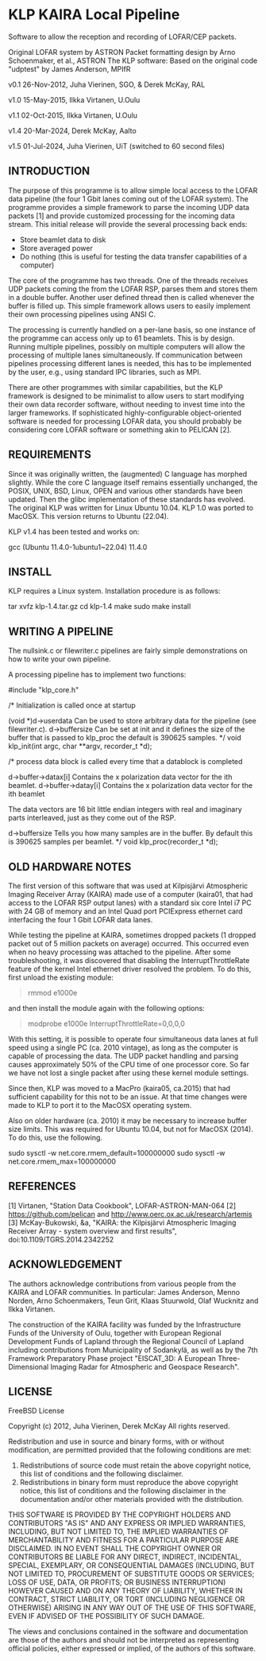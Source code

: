 # KLP KAIRA Local Pipeline

Software to allow the reception and recording of LOFAR/CEP packets.

Original LOFAR system by ASTRON
Packet formatting design by Arno Schoenmaker, et al., ASTRON
The KLP software:
Based on the original code "udptest" by James Anderson, MPIfR

v0.1 26-Nov-2012, Juha Vierinen, SGO, & Derek McKay, RAL

v1.0 15-May-2015, Ilkka Virtanen, U.Oulu

v1.1 02-Oct-2015, Ilkka Virtanen, U.Oulu

v1.4 20-Mar-2024, Derek McKay, Aalto

v1.5 01-Jul-2024, Juha Vierinen, UiT (switched to 60 second files)

## INTRODUCTION

The purpose of this programme is to allow simple local access to the
LOFAR data pipeline (the four 1 Gbit lanes coming out of the LOFAR
system). The programme provides a simple framework to parse the incoming
UDP data packets [1] and provide customized processing for the incoming
data stream. This initial release will provide the several processing
back ends:

- Store beamlet data to disk 
- Store averaged power
- Do nothing (this is useful for testing the data transfer
  capabilities of a computer) 

The core of the programme has two threads. One of the threads receives 
UDP packets coming the from the LOFAR RSP, parses them and stores them 
in a double buffer. Another user defined thread then is called whenever 
the buffer is filled up. This simple framework allows users to easily 
implement their own processing pipelines using ANSI C.

The processing is currently handled on a per-lane basis, so one instance 
of the programme can access only up to 61 beamlets. This is by design. 
Running multiple pipelines, possibly on multiple computers will allow 
the processing of multiple lanes simultaneously. If communication 
between pipelines processing different lanes is needed, this has to be 
implemented by the user, e.g., using standard IPC libraries, such as 
MPI.

There are other programmes with similar capabilities, but the KLP 
framework is designed to be minimalist to allow users to start modifying 
their own data recorder software, without needing to invest time into 
the larger frameworks. If sophisticated highly-configurable 
object-oriented software is needed for processing LOFAR data, you should 
probably be considering core LOFAR software or something akin to PELICAN 
[2].


## REQUIREMENTS

Since it was originally written, the (augmented) C language has morphed 
slightly. While the core C language itself remains essentially 
unchanged, the POSIX, UNIX, BSD, Linux, OPEN and various other standards 
have been updated. Then the glibc implementation of these standards has 
evolved. The original KLP was written for Linux Ubuntu 10.04. KLP 1.0 
was ported to MacOSX. This version returns to Ubuntu (22.04).

KLP v1.4 has been tested and works on:

   gcc (Ubuntu 11.4.0-1ubuntu1~22.04) 11.4.0



## INSTALL 

KLP requires a Linux system. Installation procedure is as follows:

   tar xvfz klp-1.4.tar.gz
   cd klp-1.4
   make
   sudo make install



## WRITING A PIPELINE

The nullsink.c or filewriter.c pipelines are fairly simple
demonstrations on how to write your own pipeline. 

A processing pipeline has to implement two functions:

#include "klp_core.h"

/* Initialization is called once at startup 

   (void *)d->userdata   Can be used to store arbitrary 
                         data for the pipeline (see filewriter.c).
           d->buffersize Can be set at init and it defines the
                         size of the buffer that is passed to klp_proc
                         the default is 390625 samples.
 */
void klp_init(int argc, char **argv, recorder_t *d);

/* 
   process data block is called every time that a datablock is
   completed 

   d->buffer->datax[i] Contains the x polarization data vector for the
                       ith  beamlet. 
   d->buffer->datay[i] Contains the x polarization data vector for the
                       ith  beamlet

   The data vectors are 16 bit little endian integers with real and imaginary
   parts interleaved, just as they come out of the RSP.

   d->buffersize       Tells you how many samples are in the
                       buffer. By default this is 390625 samples 
                       per beamlet.
*/
void klp_proc(recorder_t *d);


## OLD HARDWARE NOTES

The first version of this software that was used at Kilpisjärvi 
Atmospheric Imaging Receiver Array (KAIRA) made use of a computer 
(kaira01, that had access to the LOFAR RSP output lanes) with a standard 
six core Intel i7 PC with 24 GB of memory and an Intel Quad port 
PCIExpress ethernet card interfacing the four 1 Gbit LOFAR data lanes.

While testing the pipeline at KAIRA, sometimes dropped packets (1 
dropped packet out of 5 million packets on average) occurred. This 
occurred even when no heavy processing was attached to the pipeline. 
After some troubleshooting, it was discovered that disabling the 
InterruptThrottleRate feature of the kernel Intel ethernet driver 
resolved the problem. To do this, first unload the existing module:

> rmmod e1000e

and then install the module again with the following options:

> modprobe e1000e InterruptThrottleRate=0,0,0,0

With this setting, it is possible to operate four simultaneous data 
lanes at full speed using a single PC (ca. 2010 vintage), as long as the 
computer is capable of processing the data. The UDP packet handling and 
parsing causes approximately 50% of the CPU time of one processor core. 
So far we have not lost a single packet after using these kernel module 
settings.

Since then, KLP was moved to a MacPro (kaira05, ca.2015) that had 
sufficient capability for this not to be an issue. At that time changes 
were made to KLP to port it to the MacOSX operating system.


Also on older hardware (ca. 2010) it may be necessary to increase buffer 
size limits. This was required for Ubuntu 10.04, but not for MacOSX 
(2014). To do this, use the following.

   sudo sysctl -w net.core.rmem_default=100000000
   sudo sysctl -w net.core.rmem_max=100000000




## REFERENCES

[1] Virtanen, "Station Data Cookbook", LOFAR-ASTRON-MAN-064
[2] https://github.com/pelican and http://www.oerc.ox.ac.uk/research/artemis
[3] McKay-Bukowski, &a, "KAIRA: the Kilpisjärvi Atmospheric Imaging Receiver
    Array - system overview and first results", doi:10.1109/TGRS.2014.2342252

## ACKNOWLEDGEMENT

The authors acknowledge contributions from various people from the 
KAIRA and LOFAR communities. In particular: James Anderson, Menno Norden, 
Arno Schoenmakers, Teun Grit, Klaas Stuurwold, Olaf Wucknitz and 
Ilkka Virtanen.

The construction of the KAIRA facility was funded by the Infrastructure 
Funds of the University of Oulu, together with European Regional 
Development Funds of Lapland through the Regional Council of Lapland 
including contributions from Municipality of Sodankylä, as well as by 
the 7th Framework Preparatory Phase project "EISCAT_3D: A European 
Three-Dimensional Imaging Radar for Atmospheric and Geospace Research".


## LICENSE

FreeBSD License

Copyright (c) 2012, Juha Vierinen, Derek McKay
All rights reserved.

Redistribution and use in source and binary forms, with or without
modification, are permitted provided that the following conditions are met: 

1. Redistributions of source code must retain the above copyright notice, this
   list of conditions and the following disclaimer. 
2. Redistributions in binary form must reproduce the above copyright notice,
   this list of conditions and the following disclaimer in the documentation
   and/or other materials provided with the distribution. 

THIS SOFTWARE IS PROVIDED BY THE COPYRIGHT HOLDERS AND CONTRIBUTORS "AS IS" AND
ANY EXPRESS OR IMPLIED WARRANTIES, INCLUDING, BUT NOT LIMITED TO, THE IMPLIED
WARRANTIES OF MERCHANTABILITY AND FITNESS FOR A PARTICULAR PURPOSE ARE
DISCLAIMED. IN NO EVENT SHALL THE COPYRIGHT OWNER OR CONTRIBUTORS BE LIABLE FOR
ANY DIRECT, INDIRECT, INCIDENTAL, SPECIAL, EXEMPLARY, OR CONSEQUENTIAL DAMAGES
(INCLUDING, BUT NOT LIMITED TO, PROCUREMENT OF SUBSTITUTE GOODS OR SERVICES;
LOSS OF USE, DATA, OR PROFITS; OR BUSINESS INTERRUPTION) HOWEVER CAUSED AND
ON ANY THEORY OF LIABILITY, WHETHER IN CONTRACT, STRICT LIABILITY, OR TORT
(INCLUDING NEGLIGENCE OR OTHERWISE) ARISING IN ANY WAY OUT OF THE USE OF THIS
SOFTWARE, EVEN IF ADVISED OF THE POSSIBILITY OF SUCH DAMAGE.

The views and conclusions contained in the software and documentation are those
of the authors and should not be interpreted as representing official policies, 
either expressed or implied, of the authors of this software.

